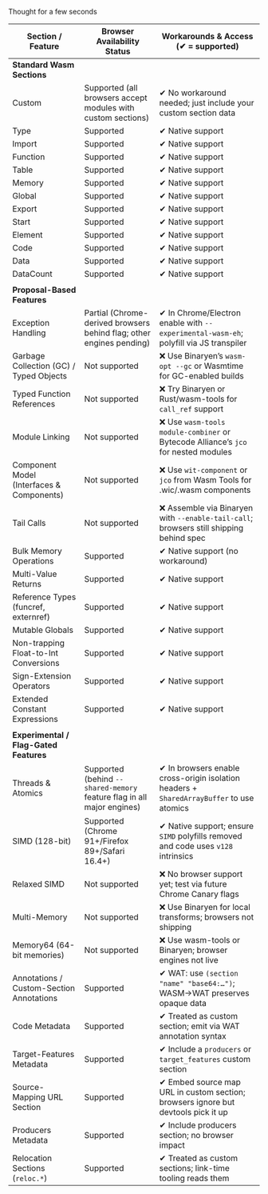Thought for a few seconds


| Section / Feature                         | Browser Availability Status                                            | Workarounds & Access (✔ = supported)                                                      |
| ----------------------------------------- | ---------------------------------------------------------------------- | ----------------------------------------------------------------------------------------- |
| **Standard Wasm Sections**                |                                                                        |                                                                                           |
| Custom                                    | Supported (all browsers accept modules with custom sections)           | ✔  No workaround needed; just include your custom section data                            |
| Type                                      | Supported                                                              | ✔  Native support                                                                         |
| Import                                    | Supported                                                              | ✔  Native support                                                                         |
| Function                                  | Supported                                                              | ✔  Native support                                                                         |
| Table                                     | Supported                                                              | ✔  Native support                                                                         |
| Memory                                    | Supported                                                              | ✔  Native support                                                                         |
| Global                                    | Supported                                                              | ✔  Native support                                                                         |
| Export                                    | Supported                                                              | ✔  Native support                                                                         |
| Start                                     | Supported                                                              | ✔  Native support                                                                         |
| Element                                   | Supported                                                              | ✔  Native support                                                                         |
| Code                                      | Supported                                                              | ✔  Native support                                                                         |
| Data                                      | Supported                                                              | ✔  Native support                                                                         |
| DataCount                                 | Supported                                                              | ✔  Native support                                                                         |
|                                           |                                                                        |                                                                                           |
| **Proposal-Based Features**               |                                                                        |                                                                                           |
| Exception Handling                        | Partial (Chrome-derived browsers behind flag; other engines pending)   | ✔  In Chrome/Electron enable with `--experimental-wasm-eh`; polyfill via JS transpiler    |
| Garbage Collection (GC) / Typed Objects   | Not supported                                                          | ❌  Use Binaryen’s `wasm-opt --gc` or Wasmtime for GC-enabled builds                       |
| Typed Function References                 | Not supported                                                          | ❌  Try Binaryen or Rust/wasm-tools for `call_ref` support                                 |
| Module Linking                            | Not supported                                                          | ❌  Use `wasm-tools module-combiner` or Bytecode Alliance’s `jco` for nested modules       |
| Component Model (Interfaces & Components) | Not supported                                                          | ❌  Use `wit-component` or `jco` from Wasm Tools for .wic/.wasm components                 |
| Tail Calls                                | Not supported                                                          | ❌  Assemble via Binaryen with `--enable-tail-call`; browsers still shipping behind spec   |
| Bulk Memory Operations                    | Supported                                                              | ✔  Native support (no workaround)                                                         |
| Multi-Value Returns                       | Supported                                                              | ✔  Native support                                                                         |
| Reference Types (funcref, externref)      | Supported                                                              | ✔  Native support                                                                         |
| Mutable Globals                           | Supported                                                              | ✔  Native support                                                                         |
| Non-trapping Float-to-Int Conversions     | Supported                                                              | ✔  Native support                                                                         |
| Sign-Extension Operators                  | Supported                                                              | ✔  Native support                                                                         |
| Extended Constant Expressions             | Supported                                                              | ✔  Native support                                                                         |
|                                           |                                                                        |                                                                                           |
| **Experimental / Flag-Gated Features**    |                                                                        |                                                                                           |
| Threads & Atomics                         | Supported (behind `--shared-memory` feature flag in all major engines) | ✔  In browsers enable cross-origin isolation headers + `SharedArrayBuffer` to use atomics |
| SIMD (128-bit)                            | Supported (Chrome 91+/Firefox 89+/Safari 16.4+)                        | ✔  Native support; ensure `SIMD` polyfills removed and code uses `v128` intrinsics        |
| Relaxed SIMD                              | Not supported                                                          | ❌  No browser support yet; test via future Chrome Canary flags                            |
| Multi-Memory                              | Not supported                                                          | ❌  Use Binaryen for local transforms; browsers not shipping                               |
| Memory64 (64-bit memories)                | Not supported                                                          | ❌  Use wasm-tools or Binaryen; browser engines not live                                   |
| Annotations / Custom-Section Annotations  | Supported                                                              | ✔  WAT: use `(section "name" "base64:…")`; WASM→WAT preserves opaque data                 |
| Code Metadata                             | Supported                                                              | ✔  Treated as custom section; emit via WAT annotation syntax                              |
| Target-Features Metadata                  | Supported                                                              | ✔  Include a `producers` or `target_features` custom section                              |
| Source-Mapping URL Section                | Supported                                                              | ✔  Embed source map URL in custom section; browsers ignore but devtools pick it up        |
| Producers Metadata                        | Supported                                                              | ✔  Include producers section; no browser impact                                           |
| Relocation Sections (`reloc.*`)           | Supported                                                              | ✔  Treated as custom sections; link-time tooling reads them                               |
